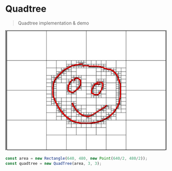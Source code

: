 # Quadtree

> Quadtree implementation & demo

![Quadtree line demo!](./demo/line-test.png "Quadtree line demo")


```ts
const area = new Rectangle(640, 480, new Point(640/2, 480/2));
const quadtree = new QuadTree(area, 3, 3);
```
